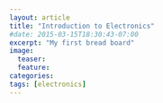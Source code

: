 ```yaml
---
layout: article
title: "Introduction to Electronics"
#date: 2015-03-15T18:30:43-07:00
excerpt: "My first bread board"
image:
  teaser:
  feature:
categories:
tags: [electronics]
---
```



